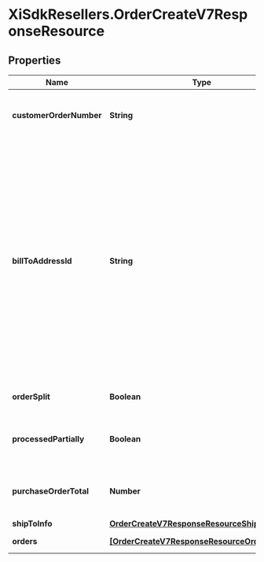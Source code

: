 # XiSdkResellers.OrderCreateV7ResponseResource

## Properties

Name | Type | Description | Notes
------------ | ------------- | ------------- | -------------
**customerOrderNumber** | **String** | The reseller&#39;s unique PO/Order number. | [optional] 
**billToAddressId** | **String** | Suffix used to identify billing address. Created during onboarding. Resellers are provided with one or more address IDs depending on how many bill to addresses they need for various flooring companies they are using for credit | [optional] 
**orderSplit** | **Boolean** | true for multiple orders | [optional] 
**processedPartially** | **Boolean** | true for partial order succesfully placed | [optional] 
**purchaseOrderTotal** | **Number** | Total of all the orders including taxes and fees. | [optional] 
**shipToInfo** | [**OrderCreateV7ResponseResourceShipToInfo**](OrderCreateV7ResponseResourceShipToInfo.md) |  | [optional] 
**orders** | [**[OrderCreateV7ResponseResourceOrdersInner]**](OrderCreateV7ResponseResourceOrdersInner.md) | Order-level details. | [optional] 


